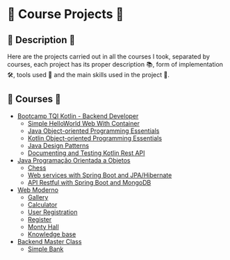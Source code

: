 # 👾 Course Projects 👾

## 📜 Description 📜

Here are the projects carried out in all the courses I took, separated by courses, each project has its proper description 📚, form of implementation 🛠, tools used 🧰 and the main skills used in the project 👷.

## 🧮 Courses 🧮

- [Bootcamp TQI Kotlin - Backend Developer]()
    - [Simple HelloWorld Web With Container]()
    - [Java Object-oriented Programming Essentials]()
    - [Kotlin Object-oriented Programming Essentials]()
    - [Java Design Patterns]()
    - [Documenting and Testing Kotlin Rest API]()
- [Java Programação Orientada a Objetos]()
    - [Chess]()
    - [Web services with Spring Boot and JPA/Hibernate]()
    - [API Restful with Spring Boot and MongoDB]()
- [Web Moderno]()
    - [Gallery]()
    - [Calculator]()
    - [User Registration]()
    - [Register]()
    - [Monty Hall]()
    - [Knowledge base]()
- [Backend Master Class]()
    - [Simple Bank]()
 